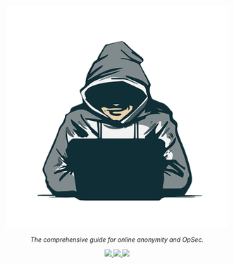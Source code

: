 <div align="center">

<p align="center">
	<img src="profile.png" align=center/>
</p>

<p>
    <em>The comprehensive guide for online anonymity and OpSec.</em>
</p>

<p>
    <a href="https://mastodon.social/@Anon-Planet">
        <img src="https://img.shields.io/mastodon/follow/108168594170662445?style=social">
    </a>
    <a href="https://twitter.com/AnonyPla">
        <img src="https://img.shields.io/twitter/follow/AnonyPla">
    </a>
    <a href="https://matrix.to/#/#privacy-security-anonymity:matrix.org">
    	<img src="https://img.shields.io/matrix/privacy-security-anonymity%3Amatrix.org?style=flat-square&logo=matrix">
    </a>
</p>

</div>

